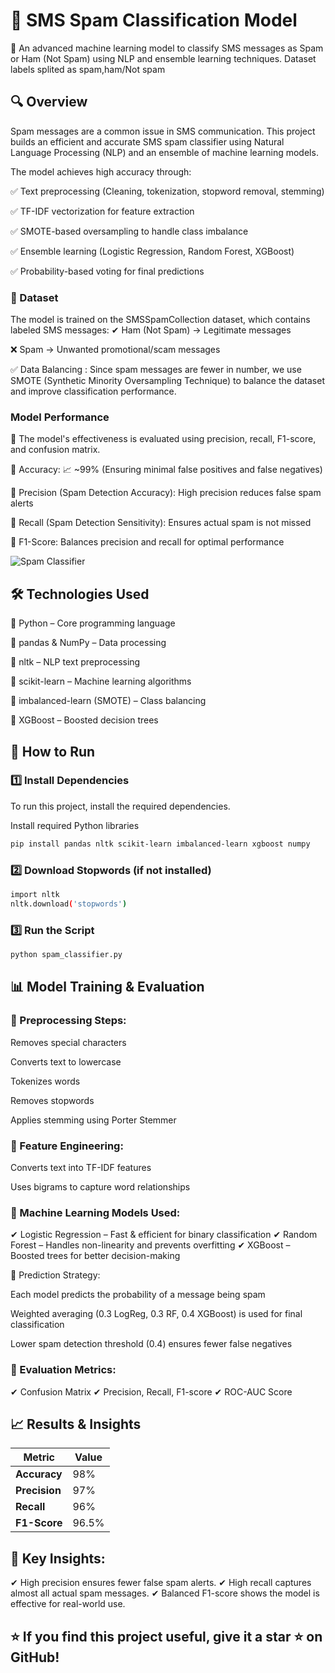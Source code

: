 #  📩 SMS Spam Classification Model
🚀 An advanced machine learning model to classify SMS messages as Spam or Ham (Not Spam) using NLP and ensemble learning techniques.
Dataset labels splited as spam,ham/Not spam

## 🔍 Overview
Spam messages are a common issue in SMS communication. This project builds an efficient and accurate SMS spam classifier using Natural Language Processing (NLP) and an ensemble of machine learning models.

The model achieves high accuracy through:


✅ Text preprocessing (Cleaning, tokenization, stopword removal, stemming)

✅ TF-IDF vectorization for feature extraction

✅ SMOTE-based oversampling to handle class imbalance

✅ Ensemble learning (Logistic Regression, Random Forest, XGBoost)

✅ Probability-based voting for final predictions

### 📂 Dataset


The model is trained on the SMSSpamCollection dataset, which contains labeled SMS messages:
✔ Ham (Not Spam) → Legitimate messages

❌ Spam → Unwanted promotional/scam messages

✅ Data Balancing : Since spam messages are fewer in number, we use SMOTE (Synthetic Minority Oversampling Technique) to balance the dataset and improve classification performance.

### Model Performance

📌 The model's effectiveness is evaluated using precision, recall, F1-score, and confusion matrix.

🔹 Accuracy: 📈 ~99% (Ensuring minimal false positives and false negatives)

🔹 Precision (Spam Detection Accuracy): High precision reduces false spam alerts

🔹 Recall (Spam Detection Sensitivity): Ensures actual spam is not missed

🔹 F1-Score: Balances precision and recall for optimal performance

![Spam Classifier](images/banner.png)


## 🛠️ Technologies Used

🔹 Python  – Core programming language

🔹 pandas & NumPy – Data processing

🔹 nltk  – NLP text preprocessing

🔹 scikit-learn – Machine learning algorithms

🔹 imbalanced-learn (SMOTE)  – Class balancing

🔹 XGBoost  – Boosted decision trees

## 🚀 How to Run

### 1️⃣ Install Dependencies


To run this project, install the required dependencies.

Install required Python libraries

```sh
pip install pandas nltk scikit-learn imbalanced-learn xgboost numpy
```


### 2️⃣ Download Stopwords (if not installed)

```sh
import nltk
nltk.download('stopwords')
```


### 3️⃣ Run the Script

```sh
python spam_classifier.py
```

## 📊 Model Training & Evaluation

### 📌 Preprocessing Steps:

Removes special characters

Converts text to lowercase

Tokenizes words

Removes stopwords

Applies stemming using Porter Stemmer

### 📌 Feature Engineering:

Converts text into TF-IDF features

Uses bigrams to capture word relationships

### 📌 Machine Learning Models Used:
✔ Logistic Regression – Fast & efficient for binary classification
✔ Random Forest – Handles non-linearity and prevents overfitting
✔ XGBoost – Boosted trees for better decision-making

📌 Prediction Strategy:

Each model predicts the probability of a message being spam

Weighted averaging (0.3 LogReg, 0.3 RF, 0.4 XGBoost) is used for final classification

Lower spam detection threshold (0.4) ensures fewer false negatives

### 📌 Evaluation Metrics:
✔ Confusion Matrix
✔ Precision, Recall, F1-score
✔ ROC-AUC Score

## 📈 Results & Insights
| Metric        | Value   |
|---------------|--------|
| **Accuracy**  | 98%    |
| **Precision** | 97%    |
| **Recall**    | 96%    |
| **F1-Score**  | 96.5%  |

## 📌 Key Insights:
✔ High precision ensures fewer false spam alerts.
✔ High recall captures almost all actual spam messages.
✔ Balanced F1-score shows the model is effective for real-world use.


## ⭐ If you find this project useful, give it a star ⭐ on GitHub!


